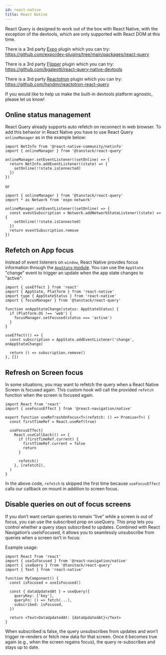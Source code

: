 ```yaml
---
id: react-native
title: React Native
---
```


React Query is designed to work out of the box with React Native, with the exception of the devtools, which are only supported with React DOM at this time.

There is a 3rd party [Expo](https://docs.expo.dev/) plugin which you can try: https://github.com/expo/dev-plugins/tree/main/packages/react-query

There is a 3rd party [Flipper](https://fbflipper.com/docs/getting-started/react-native/) plugin which you can try: https://github.com/bgaleotti/react-query-native-devtools

There is a 3rd party [Reactotron](https://github.com/infinitered/reactotron/) plugin which you can try: https://github.com/hsndmr/reactotron-react-query

If you would like to help us make the built-in devtools platform agnostic, please let us know!

## Online status management

React Query already supports auto refetch on reconnect in web browser.
To add this behavior in React Native you have to use React Query `onlineManager` as in the example below:

```tsx
import NetInfo from '@react-native-community/netinfo'
import { onlineManager } from '@tanstack/react-query'

onlineManager.setEventListener((setOnline) => {
  return NetInfo.addEventListener((state) => {
    setOnline(!!state.isConnected)
  })
})
```

or

```tsx
import { onlineManager } from '@tanstack/react-query'
import * as Network from 'expo-network'

onlineManager.setEventListener((setOnline) => {
  const eventSubscription = Network.addNetworkStateListener((state) => {
    setOnline(!!state.isConnected)
  })
  return eventSubscription.remove
})
```

## Refetch on App focus

Instead of event listeners on `window`, React Native provides focus information through the [`AppState` module](https://reactnative.dev/docs/appstate#app-states). You can use the `AppState` "change" event to trigger an update when the app state changes to "active":

```tsx
import { useEffect } from 'react'
import { AppState, Platform } from 'react-native'
import type { AppStateStatus } from 'react-native'
import { focusManager } from '@tanstack/react-query'

function onAppStateChange(status: AppStateStatus) {
  if (Platform.OS !== 'web') {
    focusManager.setFocused(status === 'active')
  }
}

useEffect(() => {
  const subscription = AppState.addEventListener('change', onAppStateChange)

  return () => subscription.remove()
}, [])
```

## Refresh on Screen focus

In some situations, you may want to refetch the query when a React Native Screen is focused again.
This custom hook will call the provided `refetch` function when the screen is focused again.

```tsx
import React from 'react'
import { useFocusEffect } from '@react-navigation/native'

export function useRefreshOnFocus<T>(refetch: () => Promise<T>) {
  const firstTimeRef = React.useRef(true)

  useFocusEffect(
    React.useCallback(() => {
      if (firstTimeRef.current) {
        firstTimeRef.current = false
        return
      }

      refetch()
    }, [refetch]),
  )
}
```

In the above code, `refetch` is skipped the first time because `useFocusEffect` calls our callback on mount in addition to screen focus.

## Disable queries on out of focus screens

If you don’t want certain queries to remain “live” while a screen is out of focus, you can use the subscribed prop on useQuery. This prop lets you control whether a query stays subscribed to updates. Combined with React Navigation’s useIsFocused, it allows you to seamlessly unsubscribe from queries when a screen isn’t in focus:

Example usage:

```tsx
import React from 'react'
import { useIsFocused } from '@react-navigation/native'
import { useQuery } from '@tanstack/react-query'
import { Text } from 'react-native'

function MyComponent() {
  const isFocused = useIsFocused()

  const { dataUpdatedAt } = useQuery({
    queryKey: ['key'],
    queryFn: () => fetch(...),
    subscribed: isFocused,
  })

  return <Text>DataUpdatedAt: {dataUpdatedAt}</Text>
}
```

When subscribed is false, the query unsubscribes from updates and won’t trigger re-renders or fetch new data for that screen. Once it becomes true again (e.g., when the screen regains focus), the query re-subscribes and stays up to date.

